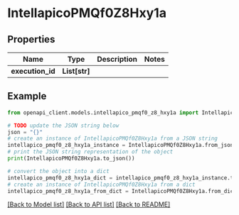 # IntellapicoPMQf0Z8Hxy1a


## Properties

Name | Type | Description | Notes
------------ | ------------- | ------------- | -------------
**execution_id** | **List[str]** |  | 

## Example

```python
from openapi_client.models.intellapico_pmqf0_z8_hxy1a import IntellapicoPMQf0Z8Hxy1a

# TODO update the JSON string below
json = "{}"
# create an instance of IntellapicoPMQf0Z8Hxy1a from a JSON string
intellapico_pmqf0_z8_hxy1a_instance = IntellapicoPMQf0Z8Hxy1a.from_json(json)
# print the JSON string representation of the object
print(IntellapicoPMQf0Z8Hxy1a.to_json())

# convert the object into a dict
intellapico_pmqf0_z8_hxy1a_dict = intellapico_pmqf0_z8_hxy1a_instance.to_dict()
# create an instance of IntellapicoPMQf0Z8Hxy1a from a dict
intellapico_pmqf0_z8_hxy1a_from_dict = IntellapicoPMQf0Z8Hxy1a.from_dict(intellapico_pmqf0_z8_hxy1a_dict)
```
[[Back to Model list]](../README.md#documentation-for-models) [[Back to API list]](../README.md#documentation-for-api-endpoints) [[Back to README]](../README.md)


